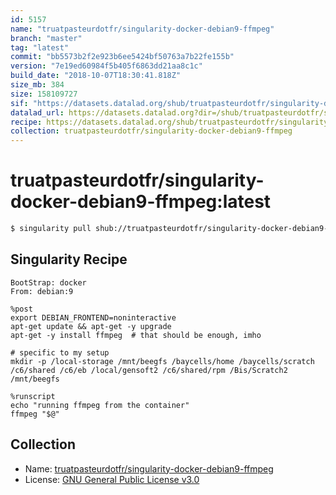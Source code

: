```yaml
---
id: 5157
name: "truatpasteurdotfr/singularity-docker-debian9-ffmpeg"
branch: "master"
tag: "latest"
commit: "bb5573b2f2e923b6ee5424bf50763a7b22fe155b"
version: "7e19ed60984f5b405f6863dd21aa8c1c"
build_date: "2018-10-07T18:30:41.818Z"
size_mb: 384
size: 158109727
sif: "https://datasets.datalad.org/shub/truatpasteurdotfr/singularity-docker-debian9-ffmpeg/latest/2018-10-07-bb5573b2-7e19ed60/7e19ed60984f5b405f6863dd21aa8c1c.simg"
datalad_url: https://datasets.datalad.org?dir=/shub/truatpasteurdotfr/singularity-docker-debian9-ffmpeg/latest/2018-10-07-bb5573b2-7e19ed60/
recipe: https://datasets.datalad.org/shub/truatpasteurdotfr/singularity-docker-debian9-ffmpeg/latest/2018-10-07-bb5573b2-7e19ed60/Singularity
collection: truatpasteurdotfr/singularity-docker-debian9-ffmpeg
---
```


# truatpasteurdotfr/singularity-docker-debian9-ffmpeg:latest

```bash
$ singularity pull shub://truatpasteurdotfr/singularity-docker-debian9-ffmpeg:latest
```

## Singularity Recipe

```singularity
BootStrap: docker
From: debian:9

%post
export DEBIAN_FRONTEND=noninteractive
apt-get update && apt-get -y upgrade
apt-get -y install ffmpeg  # that should be enough, imho 

# specific to my setup
mkdir -p /local-storage /mnt/beegfs /baycells/home /baycells/scratch /c6/shared /c6/eb /local/gensoft2 /c6/shared/rpm /Bis/Scratch2 /mnt/beegfs

%runscript
echo "running ffmpeg from the container"
ffmpeg "$@"
```

## Collection

 - Name: [truatpasteurdotfr/singularity-docker-debian9-ffmpeg](https://github.com/truatpasteurdotfr/singularity-docker-debian9-ffmpeg)
 - License: [GNU General Public License v3.0](https://api.github.com/licenses/gpl-3.0)

